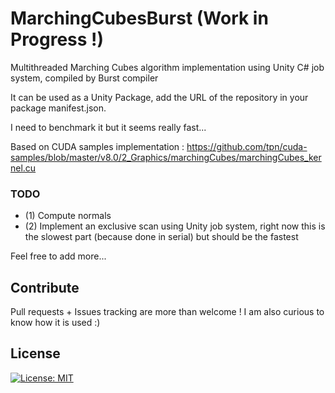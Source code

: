 # MarchingCubesBurst (Work in Progress !)

Multithreaded Marching Cubes algorithm implementation using Unity C# job system, compiled by Burst compiler

It can be used as a Unity Package, add the URL of the repository in your package manifest.json.

I need to benchmark it but it seems really fast...

Based on CUDA samples implementation : https://github.com/tpn/cuda-samples/blob/master/v8.0/2_Graphics/marchingCubes/marchingCubes_kernel.cu

### TODO
- (1) Compute normals
- (2) Implement an exclusive scan using Unity job system, right now this is the slowest part (because done in serial) but should be the fastest

Feel free to add more...

## Contribute

Pull requests + Issues tracking are more than welcome ! I am also curious to know how it is used :)

## License

[![License: MIT](https://img.shields.io/badge/License-MIT-yellow.svg)](https://opensource.org/licenses/MIT)
